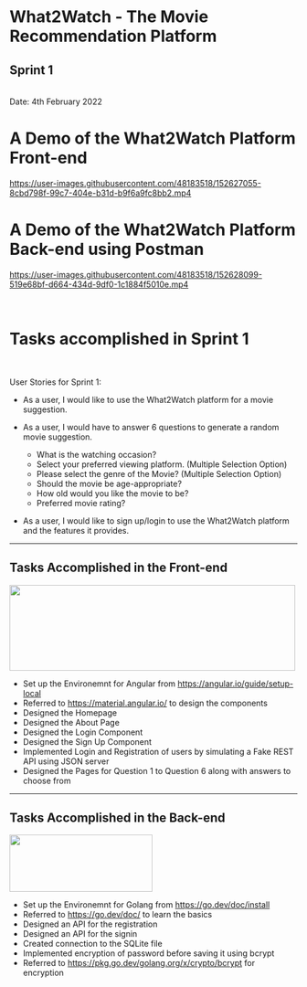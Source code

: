 <h1>What2Watch - The Movie Recommendation Platform</h1>
<h2>Sprint 1</h2> <br>
Date: 4th February 2022


<h1>A Demo of the What2Watch Platform Front-end</h1>

https://user-images.githubusercontent.com/48183518/152627055-8cbd798f-99c7-404e-b31d-b9f6a9fc8bb2.mp4

<h1>A Demo of the What2Watch Platform Back-end using Postman</h1>


https://user-images.githubusercontent.com/48183518/152628099-519e68bf-d664-434d-9df0-1c1884f5010e.mp4


<br>
<h1>Tasks accomplished in Sprint 1</h1>
<br>

User Stories for Sprint 1:
* As a user, I would like to use the What2Watch platform for a movie suggestion. 

- As a user, I would have to answer 6 questions to generate a random movie suggestion.

    - What is the watching occasion?
    - Select your preferred viewing platform. (Multiple Selection Option)
    - Please select the genre of the Movie? (Multiple Selection Option)
    - Should the movie be age-appropriate?
    - How old would you like the movie to be?
    - Preferred movie rating?

- As a user, I would like to sign up/login to use the What2Watch platform and the features it provides.

<hr>

<h2>Tasks Accomplished in the Front-end</h2>

<img src="https://github.com/Ashel1/WhatToWatch/blob/57e73dea25b6442db40ace8d31b4666b7e4e4c8c/images/angularcli.jpg" height="150" width="500"/>

- Set up the Environemnt for Angular from https://angular.io/guide/setup-local
- Referred to https://material.angular.io/ to design the components
- Designed the Homepage
- Designed the About Page
- Designed the Login Component
- Designed the Sign Up Component
- Implemented Login and Registration of users by simulating a Fake REST API using JSON server
- Designed the Pages for Question 1 to Question 6 along with answers to choose from

<hr>
<h2>Tasks Accomplished in the Back-end</h2>

<img src="https://github.com/Ashel1/WhatToWatch/blob/5fa54d47f8c0b96912c5378442eec04433270f0f/images/go.png" height="100" width="250"/>

- Set up the Environemnt for Golang from https://go.dev/doc/install
- Referred to https://go.dev/doc/ to learn the basics
- Designed an API for the registration
- Designed an API for the signin
- Created connection to the SQLite file
- Implemented encryption of password before saving it using bcrypt
- Referred to https://pkg.go.dev/golang.org/x/crypto/bcrypt for encryption
